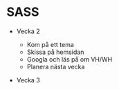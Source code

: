 # SASS

+ Vecka 2
    - Kom på ett tema
    - Skissa på hemsidan
    - Googla och läs på om VH/WH
    - Planera nästa vecka

+ Vecka 3